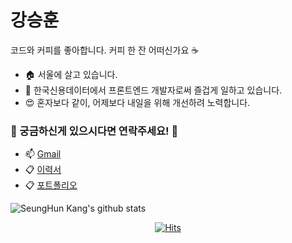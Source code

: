 # 강승훈

코드와 커피를 좋아합니다. 커피 한 잔 어떠신가요 ☕

- 🏠 서울에 살고 있습니다.
- 🔭 한국신용데이터에서 프론트엔드 개발자로써 즐겁게 일하고 있습니다.
- 😍 혼자보다 같이, 어제보다 내일을 위해 개선하려 노력합니다.


### 🤔 궁금하신게 있으시다면 연락주세요! 💬
  - 📫 <a href="mailto:iltk2000@gmail.com">Gmail</a>
  - 📋 [이력서](https://ksh-resume.vercel.app/)
  - 📋 [포트폴리오](https://www.notion.so/About-ME-13df0df48e634cc29b7314931f074434?source=copy_link)


![SeungHun Kang's github stats](https://github-readme-stats.vercel.app/api?username=bluelion2&theme=default&show_icons=true)


<div align=center>
  
  [![Hits](https://hits.seeyoufarm.com/api/count/incr/badge.svg?url=https%3A%2F%2Fgithub.com%2Fbluelion2)](https://hits.seeyoufarm.com)
  
</div>
